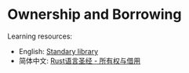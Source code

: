 # Ownership and Borrowing
Learning resources: 
- English: [Standary library](https://std.rs)
- 简体中文: [Rust语言圣经 - 所有权与借用](https://course.rs/basic/converse.html)

